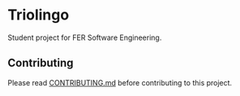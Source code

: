 # Triolingo
Student project for FER Software Engineering.

## Contributing
Please read [CONTRIBUTING.md](https://github.com/LeonardoSimunovic/Triolingo/edit/main/CONTRIBUTING.md) before contributing to this project.
